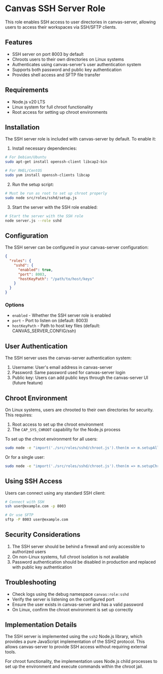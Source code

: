 # Canvas SSH Server Role

This role enables SSH access to user directories in canvas-server, allowing users to access their workspaces via SSH/SFTP clients.

## Features

- SSH server on port 8003 by default
- Chroots users to their own directories on Linux systems
- Authenticates using canvas-server's user authentication system
- Supports both password and public key authentication
- Provides shell access and SFTP file transfer

## Requirements

- Node.js v20 LTS
- Linux system for full chroot functionality
- Root access for setting up chroot environments

## Installation

The SSH server role is included with canvas-server by default. To enable it:

1. Install necessary dependencies:

```bash
# For Debian/Ubuntu
sudo apt-get install openssh-client libcap2-bin

# For RHEL/CentOS
sudo yum install openssh-clients libcap
```

2. Run the setup script:

```bash
# Must be run as root to set up chroot properly
sudo node src/roles/sshd/setup.js
```

3. Start the server with the SSH role enabled:

```bash
# Start the server with the SSH role
node server.js --role sshd
```

## Configuration

The SSH server can be configured in your canvas-server configuration:

```json
{
  "roles": {
    "sshd": {
      "enabled": true,
      "port": 8003,
      "hostKeyPath": "/path/to/host/keys"
    }
  }
}
```

### Options

- `enabled` - Whether the SSH server role is enabled
- `port` - Port to listen on (default: 8003)
- `hostKeyPath` - Path to host key files (default: CANVAS_SERVER_CONFIG/ssh)

## User Authentication

The SSH server uses the canvas-server authentication system:

1. Username: User's email address in canvas-server
2. Password: Same password used for canvas-server login
3. Public key: Users can add public keys through the canvas-server UI (future feature)

## Chroot Environment

On Linux systems, users are chrooted to their own directories for security. This requires:

1. Root access to set up the chroot environment
2. The `CAP_SYS_CHROOT` capability for the Node.js process

To set up the chroot environment for all users:

```bash
sudo node -e "import('./src/roles/sshd/chroot.js').then(m => m.setupAllUsersChroot(server.userManager))"
```

Or for a single user:

```bash
sudo node -e "import('./src/roles/sshd/chroot.js').then(m => m.setupChrootJail('/path/to/user/home'))"
```

## Using SSH Access

Users can connect using any standard SSH client:

```bash
# Connect with SSH
ssh user@example.com -p 8003

# Or use SFTP
sftp -P 8003 user@example.com
```

## Security Considerations

1. The SSH server should be behind a firewall and only accessible to authorized users
2. On non-Linux systems, full chroot isolation is not available
3. Password authentication should be disabled in production and replaced with public key authentication

## Troubleshooting

- Check logs using the debug namespace `canvas:role:sshd`
- Verify the server is listening on the configured port
- Ensure the user exists in canvas-server and has a valid password
- On Linux, confirm the chroot environment is set up correctly

## Implementation Details

The SSH server is implemented using the `ssh2` Node.js library, which provides a pure JavaScript implementation of the SSH2 protocol. This allows canvas-server to provide SSH access without requiring external tools.

For chroot functionality, the implementation uses Node.js child processes to set up the environment and execute commands within the chroot jail. 